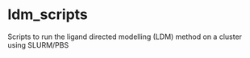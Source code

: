 # ldm_scripts
Scripts to run the ligand directed modelling (LDM) method on a cluster using SLURM/PBS
